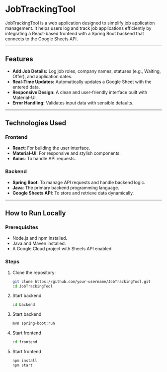 # JobTrackingTool

JobTrackingTool is a web application designed to simplify job application management. It helps users log and track job applications efficiently by integrating a React-based frontend with a Spring Boot backend that connects to the Google Sheets API.

---

## Features

- **Add Job Details:** Log job roles, company names, statuses (e.g., Waiting, Offer), and application dates.
- **Real-Time Updates:** Automatically updates a Google Sheet with the entered data.
- **Responsive Design:** A clean and user-friendly interface built with Material-UI.
- **Error Handling:** Validates input data with sensible defaults.

---

## Technologies Used

### Frontend
- **React**: For building the user interface.
- **Material-UI**: For responsive and stylish components.
- **Axios**: To handle API requests.

### Backend
- **Spring Boot**: To manage API requests and handle backend logic.
- **Java**: The primary backend programming language.
- **Google Sheets API**: To store and retrieve data dynamically.

---

## How to Run Locally

### Prerequisites
- Node.js and npm installed.
- Java and Maven installed.
- A Google Cloud project with Sheets API enabled.

### Steps
1. Clone the repository:
   ```bash
   git clone https://github.com/your-username/JobTrackingTool.git
   cd JobTrackingTool
2. Start backend
   ```bash
   cd backend
3. Start backend
   ```bash
   mvn spring-boot:run

4. Start frontend
   ```bash
   cd frontend
4. Start frontend
   ```bash
   npm install
   npm start

